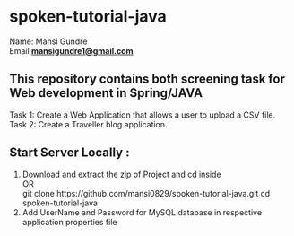 # spoken-tutorial-java


Name: Mansi Gundre <br>
Email:**mansigundre1@gmail.com** <br>

<h2>This repository contains both screening task for Web development in Spring/JAVA</h2>

Task 1: Create a Web Application that allows a user to upload a CSV file. <br>
Task 2: Create a Traveller blog application.

<h2>Start Server Locally : </h2> 
<ol>
  <li>Download and extract the zip of Project and cd inside <br>OR <br> git clone https://github.com/mansi0829/spoken-tutorial-java.git cd spoken-tutorial-java</li>
  <li>Add UserName and Password for MySQL database in respective application properties file</li>
</ol>


